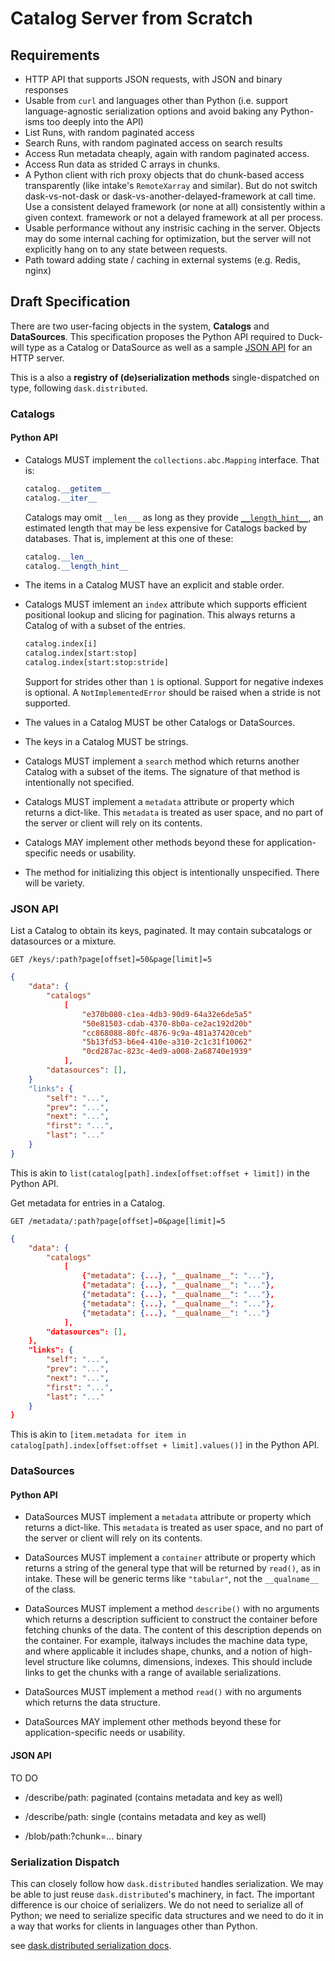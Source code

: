 # Catalog Server from Scratch

## Requirements

* HTTP API that supports JSON requests, with JSON and binary responses
* Usable from ``curl`` and languages other than Python (i.e. support
  language-agnostic serialization options and avoid baking any Python-isms too
  deeply into the API)
* List Runs, with random paginated access
* Search Runs, with random paginated access on search results
* Access Run metadata cheaply, again with random paginated access.
* Access Run data as strided C arrays in chunks.
* A Python client with rich proxy objects that do chunk-based access
  transparently (like intake's `RemoteXarray` and similar). But do not switch
  dask-vs-not-dask or dask-vs-another-delayed-framework at call time. Use a
  consistent delayed framework (or none at all) consistently within a given
  context.
  framework or not a delayed framework at all per process.
* Usable performance without any instrisic caching in the server. Objects may
  do some internal caching for optimization, but the server will not explicitly
  hang on to any state between requests.
* Path toward adding state / caching in external systems (e.g. Redis, nginx)

## Draft Specification

There are two user-facing objects in the system, **Catalogs** and
**DataSources**. This specification proposes the Python API required to
Duck-will type as a Catalog or DataSource as well as a sample
[JSON API](https://jsonapi.org/) for an HTTP server.

This is a also a **registry of (de)serialization methods**
single-dispatched on type, following ``dask.distributed``.

### Catalogs

#### Python API

* Catalogs MUST implement the ``collections.abc.Mapping`` interface. That is:

  ```python
  catalog.__getitem__
  catalog.__iter__
  ```

  Catalogs may omit ``__len___`` as long as they provide
  [``__length_hint__``](https://www.python.org/dev/peps/pep-0424/), an estimated
  length that may be less expensive for Catalogs backed by databases. That is,
  implement at this one of these:

  ```python
  catalog.__len__
  catalog.__length_hint__
  ```

* The items in a Catalog MUST have an explicit and stable order.

* Catalogs MUST imlement an ``index`` attribute which supports efficient
  positional lookup and slicing for pagination. This always returns a Catalog of
  with a subset of the entries.

  ```python
  catalog.index[i]
  catalog.index[start:stop]
  catalog.index[start:stop:stride]
  ```

  Support for strides other than ``1`` is optional. Support for negative indexes
  is optional. A ``NotImplementedError`` should be raised when a stride is not
  supported.

* The values in a Catalog MUST be other Catalogs or DataSources.

* The keys in a Catalog MUST be strings.

* Catalogs MUST implement a ``search`` method which returns another Catalog with
  a subset of the items. The signature of that method is intentionally not
  specified.

* Catalogs MUST implement a ``metadata`` attribute or property which
  returns a dict-like. This ``metadata`` is treated as user space, and no part
  of the server or client will rely on its contents.

* Catalogs MAY implement other methods beyond these for application-specific
  needs or usability.

* The method for initializing this object is intentionally unspecified. There
  will be variety.

### JSON API

List a Catalog to obtain its keys, paginated. It may contain subcatalogs or
datasources or a mixture.

```
GET /keys/:path?page[offset]=50&page[limit]=5
```

```json
{
    "data": {
        "catalogs" 
            [
                "e370b080-c1ea-4db3-90d9-64a32e6de5a5"
                "50e81503-cdab-4370-8b0a-ce2ac192d20b"
                "cc868088-80fc-4876-9c9a-481a37420ceb"
                "5b13fd53-b6e4-410e-a310-2c1c31f10062"
                "0cd287ac-823c-4ed9-a008-2a68740e1939"
            ],
        "datasources": [],
    }
    "links": {
        "self": "...",
        "prev": "...",
        "next": "...",
        "first": "...",
        "last": "..."
    }
}
```

This is akin to ``list(catalog[path].index[offset:offset + limit])`` in the
Python API.

Get metadata for entries in a Catalog.

```
GET /metadata/:path?page[offset]=0&page[limit]=5
```

```json
{
    "data": {
        "catalogs" 
            [
                {"metadata": {...}, "__qualname__": "..."},
                {"metadata": {...}, "__qualname__": "..."},
                {"metadata": {...}, "__qualname__": "..."},
                {"metadata": {...}, "__qualname__": "..."},
                {"metadata": {...}, "__qualname__": "..."}
            ],
        "datasources": [],
    },
    "links": {
        "self": "...",
        "prev": "...",
        "next": "...",
        "first": "...",
        "last": "..."
    }
}
```

This is akin to
``[item.metadata for item in catalog[path].index[offset:offset + limit].values()]``
in the Python API.

### DataSources

#### Python API

* DataSources MUST implement a ``metadata`` attribute or property which returns
  a dict-like. This ``metadata`` is treated as user space, and no part of the
  server or client will rely on its contents.

* DataSources MUST implement a ``container`` attribute or property which returns
  a string of the general type that will be returned by ``read()``, as in
  intake. These will be generic terms like ``"tabular"``, not the
  ``__qualname__`` of the class.

* DataSources MUST implement a method ``describe()`` with no arguments
  which returns a description sufficient to construct the container before
  fetching chunks of the data. The content of this description depends on the
  container. For example, italways includes the machine data type, and
  where applicable it includes shape, chunks, and a notion of high-level
  structure like columns, dimensions, indexes. This should include links to get
  the chunks with a range of available serializations.

* DataSources MUST implement a method ``read()`` with no arguments which returns
  the data structure.

* DataSources MAY implement other methods beyond these for application-specific
  needs or usability.

#### JSON API

TO DO

* /describe/path: paginated (contains metadata and key as well)
* /describe/path: single (contains metadata and key as well)

* /blob/path:?chunk=...  binary

### Serialization Dispatch

This can closely follow how `dask.distributed` handles serialization. We may be
able to just reuse `dask.distributed`'s machinery, in fact. The important
difference is our choice of serializers. We do not need to serialize all of
Python; we need to serialize specific data structures and we need to do it in a
way that works for clients in languages other than Python.

see [dask.distributed serialization docs](https://distributed.dask.org/en/latest/serialization.html).
